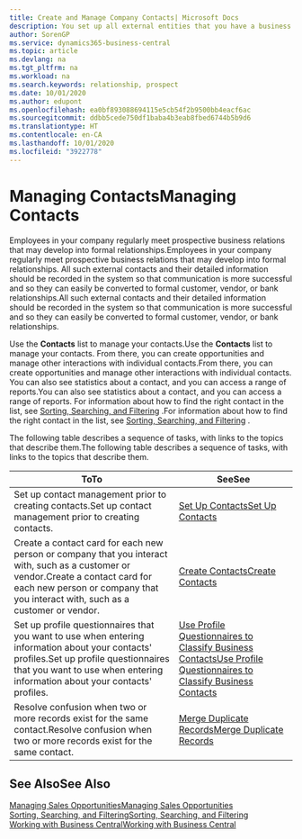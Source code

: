 ```yaml
---
title: Create and Manage Company Contacts| Microsoft Docs
description: You set up all external entities that you have a business relationship with (such as prospects, customers, vendors, and consultants) as contacts.
author: SorenGP
ms.service: dynamics365-business-central
ms.topic: article
ms.devlang: na
ms.tgt_pltfrm: na
ms.workload: na
ms.search.keywords: relationship, prospect
ms.date: 10/01/2020
ms.author: edupont
ms.openlocfilehash: ea0bf893088694115e5cb54f2b9500bb4eacf6ac
ms.sourcegitcommit: ddbb5cede750df1baba4b3eab8fbed6744b5b9d6
ms.translationtype: HT
ms.contentlocale: en-CA
ms.lasthandoff: 10/01/2020
ms.locfileid: "3922778"
---
```

# <a name="managing-contacts"></a><span data-ttu-id="01948-103">Managing Contacts</span><span class="sxs-lookup"><span data-stu-id="01948-103">Managing Contacts</span></span>

<span data-ttu-id="01948-104">Employees in your company regularly meet prospective business relations that may develop into formal relationships.</span><span class="sxs-lookup"><span data-stu-id="01948-104">Employees in your company regularly meet prospective business relations that may develop into formal relationships.</span></span> <span data-ttu-id="01948-105">All such external contacts and their detailed information should be recorded in the system so that communication is more successful and so they can easily be converted to formal customer, vendor, or bank relationships.</span><span class="sxs-lookup"><span data-stu-id="01948-105">All such external contacts and their detailed information should be recorded in the system so that communication is more successful and so they can easily be converted to formal customer, vendor, or bank relationships.</span></span>

<span data-ttu-id="01948-106">Use the **Contacts** list to manage your contacts.</span><span class="sxs-lookup"><span data-stu-id="01948-106">Use the **Contacts** list to manage your contacts.</span></span> <span data-ttu-id="01948-107">From there, you can create opportunities and manage other interactions with individual contacts.</span><span class="sxs-lookup"><span data-stu-id="01948-107">From there, you can create opportunities and manage other interactions with individual contacts.</span></span> <span data-ttu-id="01948-108">You can also see statistics about a contact, and you can access a range of reports.</span><span class="sxs-lookup"><span data-stu-id="01948-108">You can also see statistics about a contact, and you can access a range of reports.</span></span> <span data-ttu-id="01948-109">For information about how to find the right contact in the list, see [Sorting, Searching, and Filtering](ui-enter-criteria-filters.md) .</span><span class="sxs-lookup"><span data-stu-id="01948-109">For information about how to find the right contact in the list, see [Sorting, Searching, and Filtering](ui-enter-criteria-filters.md) .</span></span>  

<span data-ttu-id="01948-110">The following table describes a sequence of tasks, with links to the topics that describe them.</span><span class="sxs-lookup"><span data-stu-id="01948-110">The following table describes a sequence of tasks, with links to the topics that describe them.</span></span>

| <span data-ttu-id="01948-111">To</span><span class="sxs-lookup"><span data-stu-id="01948-111">To</span></span> | <span data-ttu-id="01948-112">See</span><span class="sxs-lookup"><span data-stu-id="01948-112">See</span></span> |
| --- | --- |
| <span data-ttu-id="01948-113">Set up contact management prior to creating contacts.</span><span class="sxs-lookup"><span data-stu-id="01948-113">Set up contact management prior to creating contacts.</span></span> |[<span data-ttu-id="01948-114">Set Up Contacts</span><span class="sxs-lookup"><span data-stu-id="01948-114">Set Up Contacts</span></span>](marketing-setup-contacts.md) |
| <span data-ttu-id="01948-115">Create a contact card for each new person or company that you interact with, such as a customer or vendor.</span><span class="sxs-lookup"><span data-stu-id="01948-115">Create a contact card for each new person or company that you interact with, such as a customer or vendor.</span></span> |[<span data-ttu-id="01948-116">Create Contacts</span><span class="sxs-lookup"><span data-stu-id="01948-116">Create Contacts</span></span>](marketing-create-contact-companies.md) |
|<span data-ttu-id="01948-117">Set up profile questionnaires that you want to use when entering information about your contacts' profiles.</span><span class="sxs-lookup"><span data-stu-id="01948-117">Set up profile questionnaires that you want to use when entering information about your contacts' profiles.</span></span>|[<span data-ttu-id="01948-118">Use Profile Questionnaires to Classify Business Contacts</span><span class="sxs-lookup"><span data-stu-id="01948-118">Use Profile Questionnaires to Classify Business Contacts</span></span>](marketing-create-contact-profile-questionnaire.md)|
|<span data-ttu-id="01948-119">Resolve confusion when two or more records exist for the same contact.</span><span class="sxs-lookup"><span data-stu-id="01948-119">Resolve confusion when two or more records exist for the same contact.</span></span>|[<span data-ttu-id="01948-120">Merge Duplicate Records</span><span class="sxs-lookup"><span data-stu-id="01948-120">Merge Duplicate Records</span></span>](sales-how-merge-duplicate-records.md)|

## <a name="see-also"></a><span data-ttu-id="01948-121">See Also</span><span class="sxs-lookup"><span data-stu-id="01948-121">See Also</span></span>

[<span data-ttu-id="01948-122">Managing Sales Opportunities</span><span class="sxs-lookup"><span data-stu-id="01948-122">Managing Sales Opportunities</span></span>](marketing-manage-sales-opportunities.md)  
[<span data-ttu-id="01948-123">Sorting, Searching, and Filtering</span><span class="sxs-lookup"><span data-stu-id="01948-123">Sorting, Searching, and Filtering</span></span>](ui-enter-criteria-filters.md)  
[<span data-ttu-id="01948-124">Working with Business Central</span><span class="sxs-lookup"><span data-stu-id="01948-124">Working with Business Central</span></span>](ui-work-product.md)  
